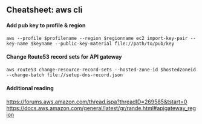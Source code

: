 ## Cheatsheet: aws cli
#### Add pub key to profile & region
```aws --profile $profilename --region $regionname ec2 import-key-pair --key-name $keyname --public-key-material file://path/to/pub/key```

#### Change Route53 record sets for API gateway
``` aws route53 change-resource-record-sets --hosted-zone-id $hostedzoneid --change-batch file://setup-dns-record.json ```

#### Additional reading
https://forums.aws.amazon.com/thread.jspa?threadID=269585&tstart=0
https://docs.aws.amazon.com/general/latest/gr/rande.html#apigateway_region
